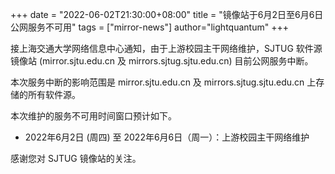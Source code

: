 +++
date = "2022-06-02T21:30:00+08:00"
title = "镜像站于6月2日至6月6日公网服务不可用"
tags = ["mirror-news"]
author="lightquantum"
+++

接上海交通大学网络信息中心通知，由于上游校园主干网络维护，SJTUG 软件源镜像站 (mirror.sjtu.edu.cn 及 mirrors.sjtug.sjtu.edu.cn) 目前公网服务中断。

本次服务中断的影响范围是 mirror.sjtu.edu.cn 及 mirrors.sjtug.sjtu.edu.cn 上存储的所有软件源。

本次维护的服务不可用时间窗口预计如下。

* 2022年6月2日 (周四) 至 2022年6月6日（周一）：上游校园主干网络维护

感谢您对 SJTUG 镜像站的关注。

